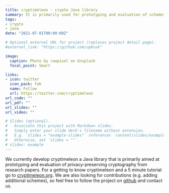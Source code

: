 ```yaml
---
title: cryptimeleon - crypto Java library
summary: It is primarily used for prototyping and evaluation of schemes from research papers
tags:
- crypto
- java
date: "2021-07-01T00:00:00Z"

# Optional external URL for project (replaces project detail page).
#external_link: "https://github.com/upbcuk"

image:
  caption: Photo by rawpixel on Unsplash
  focal_point: Smart

links:
- icon: twitter
  icon_pack: fab
  name: Follow
  url: https://twitter.com/cryptimeleon
url_code: ""
url_pdf: ""
url_slides: ""
url_video: ""

# Slides (optional).
#   Associate this project with Markdown slides.
#   Simply enter your slide deck's filename without extension.
#   E.g. `slides = "example-slides"` references `content/slides/example-slides.md`.
#   Otherwise, set `slides = ""`.
# slides: example
---
```


We currently develop cryptimeleon a Java library that is primarily aimed at prototyping and evaluation of privacy-preserving cryptography from research papers.
For a getting to know cryptimeleon and a 5 minute tutorial go to [cryptimeleon.org](https://cryptimeleon.org).
We are also looking for contributions (e.g. adding additional schemes), so feel free to follow the project on [github](https://github.com/cryptimeleon) and contact us.

